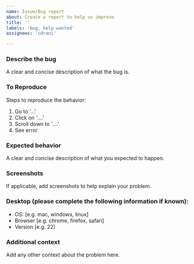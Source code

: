 ```yaml
---
name: Issue/Bug report
about: Create a report to help us improve
title: ''
labels: 'bug, help wanted'
assignees: 'cdrani'

---
```


### Describe the bug
A clear and concise description of what the bug is.

### To Reproduce 
Steps to reproduce the behavior:
1. Go to '...'
2. Click on '....'
3. Scroll down to '....'
4. See error

### Expected behavior

A clear and concise description of what you expected to happen.

### Screenshots

If applicable, add screenshots to help explain your problem.

### Desktop (please complete the following information if known):
 - OS: [e.g. mac, windows, linux]
 - Browser [e.g. chrome, firefox, safari]
 - Version [e.g. 22]


### Additional context

Add any other context about the problem here.
